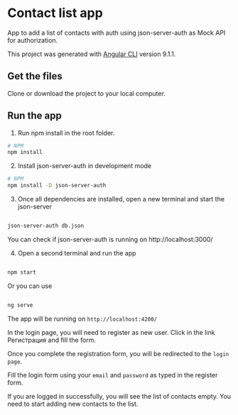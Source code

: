 # Contact list app 

App to add a list of contacts with auth using json-server-auth as Mock API for authorization.

This project was generated with [Angular CLI](https://github.com/angular/angular-cli) version 9.1.1.


## Get the files

Clone or download the project to your local computer. 

## Run the app

1. Run npm install in the root folder.

```bash
# NPM
npm install 

```
2. Install json-server-auth in development mode

```bash
# NPM
npm install -D json-server-auth

```

3. Once all dependencies are installed, open a new terminal and start the json-server

```bash

json-server-auth db.json

```

You can check if json-server-auth is running on http://localhost:3000/

4. Open a second terminal and run the app

```bash

npm start

```

Or you can use 

```bash

ng serve

```

The app will be running on `http://localhost:4200/`


In the login page, you will need to register as new user. Click in the link Регистрация and fill the form. 

Once you complete the registration form, you will be redirected to the `login page`. 

Fill the login form using your `email` and `password` as typed in the register form. 

If you are logged in successfully, you will see the list of contacts empty. You need to start adding new contacts to the list. 

